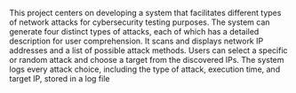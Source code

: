 This project centers on developing a system that facilitates different types of network attacks for cybersecurity testing purposes. The system can generate four distinct types of attacks, each of which has a detailed description for user comprehension. It scans and displays network IP addresses and a list of possible attack methods. Users can select a specific or random attack and choose a target from the discovered IPs. The system logs every attack choice, including the type of attack, execution time, and target IP, stored in a log file 
